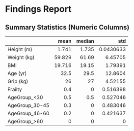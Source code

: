 # Findings Report

## Summary Statistics (Numeric Columns)
|                |   mean |   median |        std |
|:---------------|-------:|---------:|-----------:|
| Height (m)     |  1.741 |    1.735 |  0.0430633 |
| Weight (kg)    | 59.829 |   61.69  |  6.45705   |
| BMI            | 19.716 |   19.15  |  1.79391   |
| Age (yr)       | 32.5   |   29.5   | 12.8604    |
| Grip (kg)      | 26     |   27     |  4.52155   |
| Frailty        |  0.4   |    0     |  0.516398  |
| AgeGroup_<30   |  0.5   |    0.5   |  0.527046  |
| AgeGroup_30-45 |  0.3   |    0     |  0.483046  |
| AgeGroup_46-60 |  0.2   |    0     |  0.421637  |
| AgeGroup_>60   |  0     |    0     |  0         |The correlation between **Grip_kg** and **Frailty_binary** is: **-0.476**
